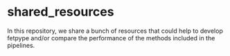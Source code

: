 # shared_resources
In this repository, we share a bunch of resources that could help to develop fetpype and/or compare the performance of the methods included in the pipelines.
